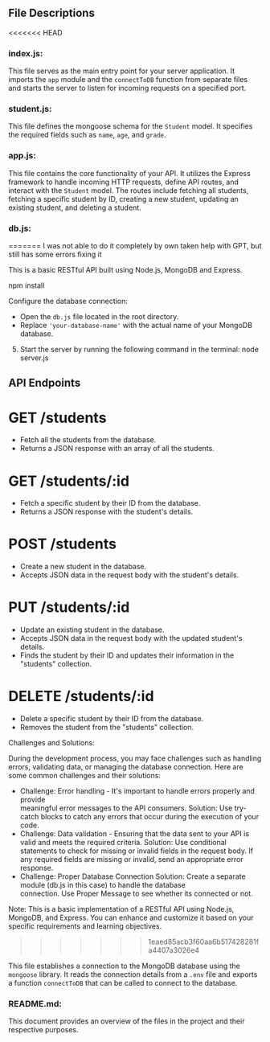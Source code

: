 ## File Descriptions

<<<<<<< HEAD
### index.js:

This file serves as the main entry point for your server application. It imports the `app` module and the `connectToDB` function from separate files and starts the server to listen for incoming requests on a specified port.

### student.js:

This file defines the mongoose schema for the `Student` model. It specifies the required fields such as `name`, `age`, and `grade`.

### app.js:

This file contains the core functionality of your API. It utilizes the Express framework to handle incoming HTTP requests, define API routes, and interact with the `Student` model. The routes include fetching all students, fetching a specific student by ID, creating a new student, updating an existing student, and deleting a student.

### db.js:
=======
I was not able to do it completely by own taken help with GPT, but still has some errors fixing it 


This is a basic RESTful API built using Node.js, MongoDB and Express.

   npm install

   Configure the database connection:

- Open the `db.js` file located in the root directory.
- Replace `'your-database-name'` with the actual name of your MongoDB database.

5. Start the server by running the following command in the terminal:
node server.js


## API Endpoints

# GET /students
- Fetch all the students from the database.
- Returns a JSON response with an array of all the students.

# GET /students/:id
- Fetch a specific student by their ID from the database.
- Returns a JSON response with the student's details.

# POST /students
- Create a new student in the database.
- Accepts JSON data in the request body with the student's details.

# PUT /students/:id
- Update an existing student in the database.
- Accepts JSON data in the request body with the updated student's details.
- Finds the student by their ID and updates their information in the "students" collection.

# DELETE /students/:id
- Delete a specific student by their ID from the database.
- Removes the student from the "students" collection.

Challenges and Solutions:

During the development process, you may face challenges such as handling errors, validating data, or managing the database connection. Here are some common challenges and their solutions:
   - Challenge: Error handling - It's important to handle errors properly and provide    
               meaningful error messages to the API consumers.
    Solution: Use try-catch blocks to catch any errors that occur during the execution of 
              your code. 
   - Challenge: Data validation - Ensuring that the data sent to your API is valid and meets 
               the required criteria.
    Solution: Use conditional statements to check for missing or invalid fields in the 
              request body. If any required fields are missing or invalid, send an appropriate 
              error response.
   - Challenge: Proper Database Connection
    Solution: Create a separate module (db.js in this case) to handle the database      
              connection. Use Proper Message to see whether its connected or not.

Note:
This is a basic implementation of a RESTful API using Node.js, MongoDB, and Express. You can enhance and customize it based on your specific requirements and learning objectives.
>>>>>>> 1eaed85acb3f60aa6b517428281fa4407a3026e4

This file establishes a connection to the MongoDB database using the `mongoose` library. It reads the connection details from a `.env` file and exports a function `connectToDB` that can be called to connect to the database.

### README.md:

This document provides an overview of the files in the project and their respective purposes.

